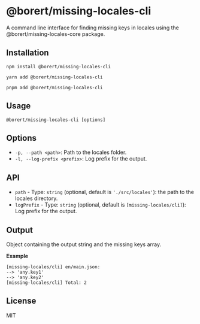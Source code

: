 # @borert/missing-locales-cli

A command line interface for finding missing keys in locales using the @borert/missing-locales-core package.

## Installation

```shell
npm install @borert/missing-locales-cli
```

```shell
yarn add @borert/missing-locales-cli
```

```shell
pnpm add @borert/missing-locales-cli
```

## Usage

```shell
@borert/missing-locales-cli [options]
```

## Options

- `-p, --path <path>`: Path to the locales folder.
- `-l, --log-prefix <prefix>`: Log prefix for the output.

## API

- `path` - Type: `string` (optional, default is `'./src/locales'`): the path to the locales directory.
- `logPrefix` - Type: `string` (optional, default is `[missing-locales/cli]`): Log prefix for the output.

## Output

Object containing the output string and the missing keys array.

__Example__

```shell
[missing-locales/cli] en/main.json:
--> 'any.key1'
--> 'any.key2'
[missing-locales/cli] Total: 2
```

## License

MIT
